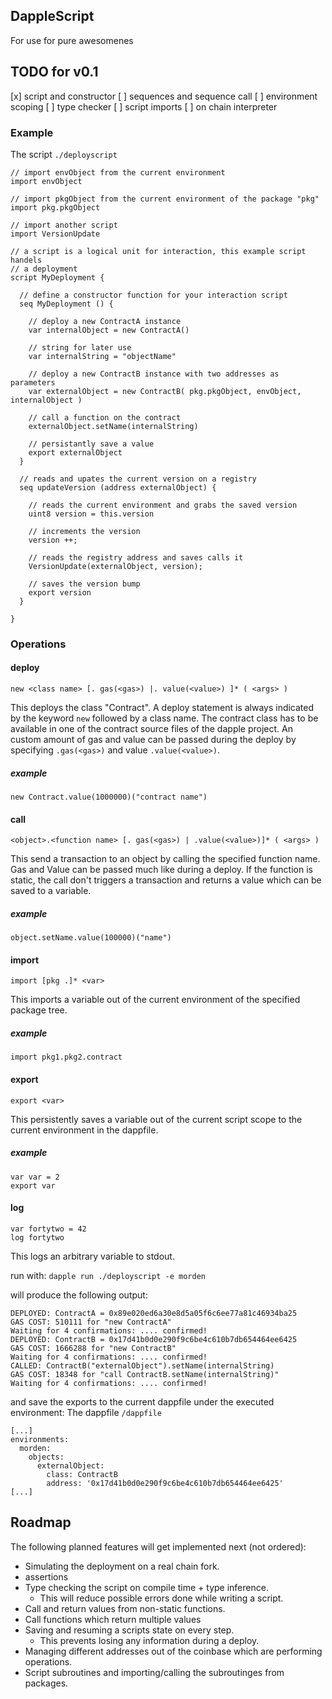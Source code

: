 ## DappleScript
For use for pure awesomenes


## TODO for v0.1
[x] script and constructor
[ ] sequences and sequence call
[ ] environment scoping
[ ] type checker
[ ] script imports
[ ] on chain interpreter

### Example

The script `./deployscript`
```
// import envObject from the current environment
import envObject

// import pkgObject from the current environment of the package "pkg"
import pkg.pkgObject

// import another script
import VersionUpdate

// a script is a logical unit for interaction, this example script handels
// a deployment
script MyDeployment {

  // define a constructor function for your interaction script
  seq MyDeployment () {

    // deploy a new ContractA instance
    var internalObject = new ContractA()

    // string for later use
    var internalString = "objectName"

    // deploy a new ContractB instance with two addresses as parameters
    var externalObject = new ContractB( pkg.pkgObject, envObject, internalObject )

    // call a function on the contract
    externalObject.setName(internalString)

    // persistantly save a value
    export externalObject
  }

  // reads and upates the current version on a registry
  seq updateVersion (address externalObject) {

    // reads the current environment and grabs the saved version
    uint8 version = this.version

    // increments the version
    version ++;

    // reads the registry address and saves calls it
    VersionUpdate(externalObject, version);

    // saves the version bump
    export version
  }

}
```


### Operations

#### deploy
```
new <class name> [. gas(<gas>) |. value(<value>) ]* ( <args> )
```
This deploys the class "Contract". A deploy statement is always indicated by
the keyword `new` followed by a class name. The contract class has to be available
in one of the contract source files of the dapple project.
An custom amount of gas and value can be passed during the deploy by specifying
`.gas(<gas>)` and value `.value(<value>)`.

##### example
```
new Contract.value(1000000)("contract name")
```
#### call
```
<object>.<function name> [. gas(<gas>) | .value(<value>)]* ( <args> )
```
This send a transaction to an object by calling the specified function name.
Gas and Value can be passed much like during a deploy.
If the function is static, the call don't triggers a transaction and returns a value
which can be saved to a variable.

##### example
```
object.setName.value(100000)("name")
```

#### import
```
import [pkg .]* <var>
```
This imports a variable out of the current environment of the specified package tree.

##### example
```
import pkg1.pkg2.contract
```
#### export
```
export <var>
```
This persistently saves a variable out of the current script scope to
the current environment in the dappfile.

##### example
```
var var = 2
export var
```

#### log
```
var fortytwo = 42
log fortytwo
```
This logs an arbitrary variable to stdout.



run with:
`dapple run ./deployscript -e morden`

will produce the following output:
```
DEPLOYED: ContractA = 0x89e020ed6a30e8d5a05f6c6ee77a81c46934ba25
GAS COST: 510111 for "new ContractA"
Waiting for 4 confirmations: .... confirmed!
DEPLOYED: ContractB = 0x17d41b0d0e290f9c6be4c610b7db654464ee6425
GAS COST: 1666288 for "new ContractB"
Waiting for 4 confirmations: .... confirmed!
CALLED: ContractB("externalObject").setName(internalString)
GAS COST: 18348 for "call ContractB.setName(internalString)"
Waiting for 4 confirmations: .... confirmed!
```

and save the exports to the current dappfile under the executed environment:
The dappfile `/dappfile`
```
[...]
environments:
  morden:
    objects:
      externalObject:
        class: ContractB
        address: '0x17d41b0d0e290f9c6be4c610b7db654464ee6425'
[...]
```

## Roadmap
The following planned features will get implemented next (not ordered):

* Simulating the deployment on a real chain fork.
* assertions
* Type checking the script on compile time + type inference.
    * This will reduce possible errors done while writing a script.
* Call and return values from non-static functions.
* Call functions which return multiple values
* Saving and resuming a scripts state on every step.
    * This prevents losing any information during a deploy.
* Managing different addresses out of the coinbase which are performing operations.
* Script subroutines and importing/calling the subroutinges from packages.
